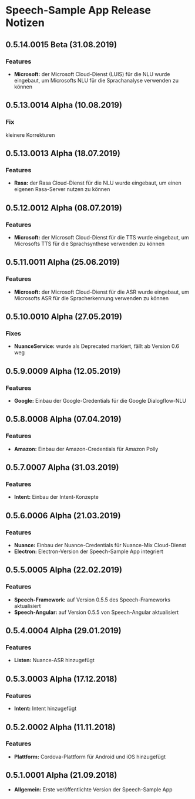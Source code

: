 # Speech-Sample App Release Notizen


## 0.5.14.0015 Beta (31.08.2019)

### Features

* **Microsoft:** der Microsoft Cloud-Dienst (LUIS) für die NLU wurde eingebaut, um Microsofts NLU für die Sprachanalyse verwenden zu können


## 0.5.13.0014 Alpha (10.08.2019)

### Fix

kleinere Korrekturen


## 0.5.13.0013 Alpha (18.07.2019)

### Features

* **Rasa:** der Rasa Cloud-Dienst für die NLU wurde eingebaut, um einen eigenen Rasa-Server nutzen zu können


## 0.5.12.0012 Alpha (08.07.2019)

### Features

* **Microsoft:** der Microsoft Cloud-Dienst für die TTS wurde eingebaut, um Microsofts TTS für die Sprachsynthese verwenden zu können


## 0.5.11.0011 Alpha (25.06.2019)

### Features

* **Microsoft:** der Microsoft Cloud-Dienst für die ASR wurde eingebaut, um Microsofts ASR für die Spracherkennung verwenden zu können


## 0.5.10.0010 Alpha (27.05.2019)

### Fixes

* **NuanceService:** wurde als Deprecated markiert, fällt ab Version 0.6 weg


## 0.5.9.0009 Alpha (12.05.2019)

### Features

* **Google:** Einbau der Google-Credentials für die Google Dialogflow-NLU


## 0.5.8.0008 Alpha (07.04.2019)

### Features

* **Amazon:** Einbau der Amazon-Credentials für Amazon Polly


## 0.5.7.0007 Alpha (31.03.2019)

### Features

* **Intent:** Einbau der Intent-Konzepte


## 0.5.6.0006 Alpha (21.03.2019)

### Features

* **Nuance:** Einbau der Nuance-Credentials für Nuance-Mix Cloud-Dienst
* **Electron:** Electron-Version der Speech-Sample App integriert


## 0.5.5.0005 Alpha (22.02.2019)

### Features

* **Speech-Framework:** auf Version 0.5.5 des Speech-Frameworks aktualisiert
* **Speech-Angular:** auf Version 0.5.5 von Speech-Angular aktualisiert 


## 0.5.4.0004 Alpha (29.01.2019)

### Features

* **Listen:** Nuance-ASR hinzugefügt


## 0.5.3.0003 Alpha (17.12.2018)

### Features

* **Intent:** Intent hinzugefügt


## 0.5.2.0002 Alpha (11.11.2018)

### Features

* **Plattform:** Cordova-Plattform für Android und iOS hinzugefügt


## 0.5.1.0001 Alpha (21.09.2018)

* **Allgemein:** Erste veröffentlichte Version der Speech-Sample App
